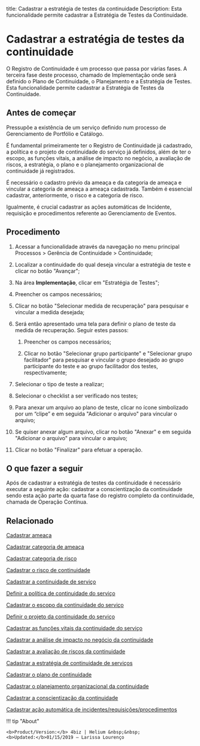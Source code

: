 title: Cadastrar a estratégia de testes da continuidade
Description: Esta funcionalidade permite cadastrar a Estratégia de Testes da Continuidade. 
# Cadastrar a estratégia de testes da continuidade

O Registro de Continuidade é um processo que passa por várias fases. A terceira fase deste processo, chamado de Implementação onde será definido o Plano de Continuidade, o Planejamento e a Estratégia de Testes. Esta funcionalidade permite cadastrar a Estratégia de Testes da Continuidade.

Antes de começar
--------------------

Pressupõe a existência de um serviço definido num processo de Gerenciamento de
Portfólio e Catálogo.

É fundamental primeiramente ter o Registro de Continuidade já cadastrado, a
política e o projeto de continuidade do serviço já definidos, além de ter o
escopo, as funções vitais, a análise de impacto no negócio, a avaliação de
riscos, a estratégia, o plano e o planejamento organizacional de continuidade já
registrados.

É necessário o cadastro prévio da ameaça e da categoria de ameaça e vincular a
categoria de ameaça a ameaça cadastrada. Também é essencial cadastrar,
anteriormente, o risco e a categoria de risco.

Igualmente, é crucial cadastrar as ações automáticas de Incidente, requisição e
procedimentos referente ao Gerenciamento de Eventos.

Procedimento
----------------

1.  Acessar a funcionalidade através da navegação no menu principal Processos \>
    Gerência de Continuidade \> Continuidade;

2.  Localizar a continuidade do qual deseja vincular a estratégia de teste e
    clicar no botão "Avançar";

3.  Na área **Implementação**, clicar em "Estratégia de Testes";

4.  Preencher os campos necessários;

5.  Clicar no botão "Selecionar medida de recuperação" para pesquisar e vincular
    a medida desejada;

6.  Será então apresentado uma tela para definir o plano de teste da medida de
    recuperação. Seguir estes passos:

    1.  Preencher os campos necessários;

    2.  Clicar no botão "Selecionar grupo participante" e "Selecionar grupo
        facilitador" para pesquisar e vincular o grupo desejado ao grupo
        participante do teste e ao grupo facilitador dos testes,
        respectivamente;

7.  Selecionar o tipo de teste a realizar;

8.  Selecionar o checklist a ser verificado nos testes;

9.  Para anexar um arquivo ao plano de teste, clicar no ícone simbolizado por um
    “clipe” e em seguida "Adicionar o arquivo" para vincular o arquivo;

10. Se quiser anexar algum arquivo, clicar no botão "Anexar" e em seguida
    "Adicionar o arquivo" para vincular o arquivo;

11. Clicar no botão "Finalizar" para efetuar a operação.

O que fazer a seguir
------------------------

Após de cadastrar a estratégia de testes da continuidade é necessário executar a
seguinte ação: cadastrar a conscientização da continuidade sendo esta ação parte
da quarta fase do registro completo da continuidade, chamada de Operação
Contínua.

Relacionado
----------------

[Cadastrar ameaça](/pt-br/4biz-helium/processes/continuity/configuration/register-threat.html)

[Cadastrar categoria de ameaça](/pt-br/4biz-helium/processes/continuity/configuration/threat-category.html)

[Cadastrar categoria de risco](/pt-br/4biz-helium/processes/continuity/configuration/risk-category.html)

[Cadastrar o risco de continuidade](/pt-br/4biz-helium/processes/continuity/configuration/register-continuity-risk.html)

[Cadastrar a continuidade de serviço](/pt-br/4biz-helium/processes/continuity/use/register-service-continuity.html)

[Definir a política de continuidade do serviço](/pt-br/4biz-helium/processes/continuity/use/continuity-policy.html)

[Cadastrar o escopo da continuidade do serviço](/pt-br/4biz-helium/processes/continuity/use/service-continuity-scope.html)

[Definir o projeto da continuidade do serviço](/pt-br/4biz-helium/processes/continuity/use/service-continuity-project.html)

[Cadastrar as funções vitais da continuidade do serviço](/pt-br/4biz-helium/processes/continuity/use/continuity-vital-functions.html)

[Cadastrar a análise de impacto no negócio da continuidade](/pt-br/4biz-helium/processes/continuity/use/impact-analysis-continuity-business.html)

[Cadastrar a avaliação de riscos da continuidade](/pt-br/4biz-helium/processes/continuity/use/continuity-risk-evaluation.html)

[Cadastrar a estratégia de continuidade de serviços](/pt-br/4biz-helium/processes/continuity/use/service-continuity-strategy.html)

[Cadastrar o plano de continuidade](/pt-br/4biz-helium/processes/continuity/use/continuity-plan.html)

[Cadastrar o planejamento organizacional da continuidade](/pt-br/4biz-helium/processes/continuity/use/continuity-organizational-planning.html)

[Cadastrar a conscientização da continuidade](/pt-br/4biz-helium/processes/continuity/use/continuity-awareness.html)

[Cadastrar ação automática de incidentes/requisições/procedimentos](/pt-br/4biz-helium/additional-features/automation-of-operation/configuration/register-automatic-actions-incident-request-procedure.html)

<!-- <i class='fa fa-youtube-play  fa-2x' style='color:#97ce17;vertical-align: middle;'> </i> [Video Library](https://www.youtube.com/playlist?list=PLB5qK2uzf2RPHLLyCQ9CqOeIt08azAa6k)'
-->
!!! tip "About"

    <b>Product/Version:</b> 4biz | Helium &nbsp;&nbsp;
    <b>Updated:</b>01/15/2019 – Larissa Lourenço

